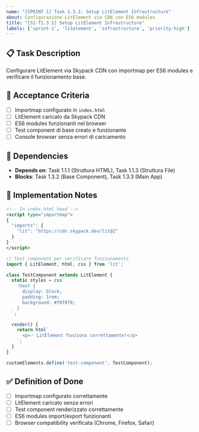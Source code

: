 ```yaml
---
name: "[SPRINT 1] Task 1.3.1: Setup LitElement Infrastructure"
about: Configurazione LitElement via CDN con ES6 modules
title: "[S1-T1.3.1] Setup LitElement Infrastructure"
labels: ['sprint-1', 'litelement', 'infrastructure', 'priority-high']
---
```


## 📋 Task Description

Configurare LitElement via Skypack CDN con importmap per ES6 modules e verificare il funzionamento base.

## 🎯 Acceptance Criteria

- [ ] Importmap configurato in `index.html`
- [ ] LitElement caricato da Skypack CDN
- [ ] ES6 modules funzionanti nel browser
- [ ] Test component di base creato e funzionante
- [ ] Console browser senza errori di caricamento

## 🔗 Dependencies

- **Depends on**: Task 1.1.1 (Struttura HTML), Task 1.1.3 (Struttura File)
- **Blocks**: Task 1.3.2 (Base Component), Task 1.3.3 (Main App)

## 📝 Implementation Notes

```html
<!-- In index.html head -->
<script type="importmap">
{
  "imports": {
    "lit": "https://cdn.skypack.dev/lit@2"
  }
}
</script>
```

```javascript
// Test component per verificare funzionamento
import { LitElement, html, css } from 'lit';

class TestComponent extends LitElement {
  static styles = css`
    :host {
      display: block;
      padding: 1rem;
      background: #f0f0f0;
    }
  `;

  render() {
    return html`
      <p>✅ LitElement funziona correttamente!</p>
    `;
  }
}

customElements.define('test-component', TestComponent);
```

## ✅ Definition of Done

- [ ] Importmap configurato correttamente
- [ ] LitElement caricato senza errori
- [ ] Test component renderizzato correttamente
- [ ] ES6 modules import/export funzionanti
- [ ] Browser compatibility verificata (Chrome, Firefox, Safari)